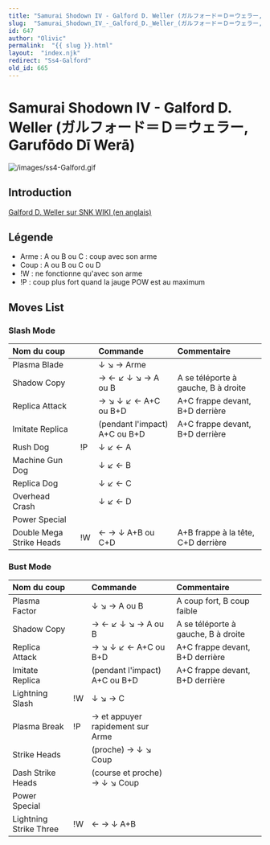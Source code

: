 ```yaml
---
title: "Samurai Shodown IV - Galford D. Weller (ガルフォード＝Ｄ＝ウェラー, Garufōdo Dī Werā)"
slug:  "Samurai_Shodown_IV_-_Galford_D._Weller_(ガルフォード＝Ｄ＝ウェラー,_Garufōdo_Dī_Werā)"
id: 647
author: "Olivic"
permalink:  "{{ slug }}.html"
layout:  "index.njk"
redirect: "Ss4-Galford"
old_id: 665
---
```


# Samurai Shodown IV - Galford D. Weller (ガルフォード＝Ｄ＝ウェラー, Garufōdo Dī Werā)

![](/images/ss4-Galford.gif "/images/ss4-Galford.gif")

## Introduction

[Galford D. Weller sur SNK WIKI (en
anglais)](http://snk.wikia.com/wiki/Galford)

## Légende

- Arme : A ou B ou C : coup avec son arme
- Coup : A ou B ou C ou D
- !W : ne fonctionne qu'avec son arme
- !P : coup plus fort quand la jauge POW est au maximum

## Moves List

### Slash Mode

| Nom du coup              |     | Commande                      | Commentaire                         |
|:-------------------------|-----|:------------------------------|:------------------------------------|
| Plasma Blade             |     | ↓ ↘ → Arme                    |                                     |
| Shadow Copy              |     | → ← ↙ ↓ ↘ → A ou B            | A se téléporte à gauche, B à droite |
| Replica Attack           |     | → ↘ ↓ ↙ ← A+C ou B+D          | A+C frappe devant, B+D derrière     |
| Imitate Replica          |     | (pendant l'impact) A+C ou B+D | A+C frappe devant, B+D derrière     |
| Rush Dog                 | !P  | ↓ ↙ ← A                       |                                     |
| Machine Gun Dog          |     | ↓ ↙ ← B                       |                                     |
| Replica Dog              |     | ↓ ↙ ← C                       |                                     |
| Overhead Crash           |     | ↓ ↙ ← D                       |                                     |
| Power Special            |     |                               |                                     |
| Double Mega Strike Heads | !W  | ← → ↓ A+B ou C+D              | A+B frappe à la tête, C+D derrière  |

### Bust Mode

| Nom du coup            |     | Commande                         | Commentaire                         |
|:-----------------------|-----|:---------------------------------|:------------------------------------|
| Plasma Factor          |     | ↓ ↘ → A ou B                     | A coup fort, B coup faible          |
| Shadow Copy            |     | → ← ↙ ↓ ↘ → A ou B               | A se téléporte à gauche, B à droite |
| Replica Attack         |     | → ↘ ↓ ↙ ← A+C ou B+D             | A+C frappe devant, B+D derrière     |
| Imitate Replica        |     | (pendant l'impact) A+C ou B+D    | A+C frappe devant, B+D derrière     |
| Lightning Slash        | !W  | ↓ ↘ → C                          |                                     |
| Plasma Break           | !P  | → et appuyer rapidement sur Arme |                                     |
| Strike Heads           |     | (proche) → ↓ ↘ Coup              |                                     |
| Dash Strike Heads      |     | (course et proche) → ↓ ↘ Coup    |                                     |
| Power Special          |     |                                  |                                     |
| Lightning Strike Three | !W  | ← → ↓ A+B                        |                                     |
